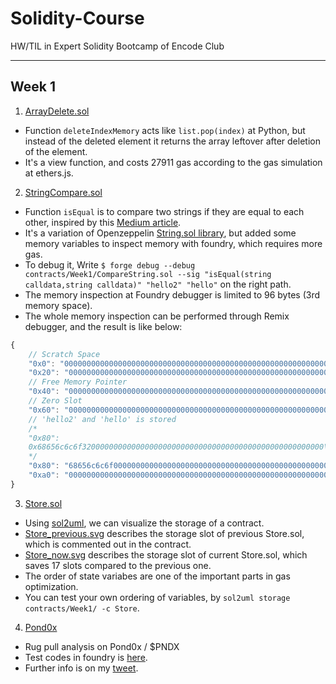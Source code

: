 # Solidity-Course
HW/TIL in Expert Solidity Bootcamp of Encode Club

---

## Week 1
1. [ArrayDelete.sol](./ArrayDelete.sol)

- Function `deleteIndexMemory` acts like `list.pop(index)` at Python, but instead of the deleted element it returns the array leftover after deletion of the element.
- It's a view function, and costs 27911 gas according to the gas simulation at ethers.js.

2. [StringCompare.sol](./CompareString.sol)

- Function `isEqual` is to compare two strings if they are equal to each other, inspired by this [Medium article](https://earlz.medium.com/the-faults-and-shortcomings-of-the-evm-bde4d09b8b6a).
- It's a variation of Openzeppelin [String.sol library](https://github.com/OpenZeppelin/openzeppelin-contracts/blob/7222a31d548695998a475c9661fa159ef45a0e88/contracts/utils/Strings.sol#L90), but added some memory variables to inspect memory with foundry, which requires more gas.
- To debug it, Write `$ forge debug --debug contracts/Week1/CompareString.sol --sig "isEqual(string calldata,string calldata)" "hello2" "hello"` on the right path.
- The memory inspection at Foundry debugger is limited to 96 bytes (3rd memory space).
- The whole memory inspection can be performed through Remix debugger, and the result is like below:
```Javascript
{
    // Scratch Space
    "0x0": "0000000000000000000000000000000000000000000000000000000000000000",
    "0x20": "0000000000000000000000000000000000000000000000000000000000000000",
    // Free Memory Pointer
    "0x40": "0000000000000000000000000000000000000000000000000000000000000080",
    // Zero Slot
    "0x60": "0000000000000000000000000000000000000000000000000000000000000000",
    // 'hello2' and 'hello' is stored
    /*
    "0x80":
    0x68656c6c6f320000000000000000000000000000000000000000000000000000\thello2??????????????????????????
    */
    "0x80": "68656c6c6f000000000000000000000000000000000000000000000000000000\thello???????????????????????????",
    "0xa0": "0000000000000000000000000000000000000000000000000000000000000000\t????????????????????????????????"
}
``` 

3. [Store.sol](./Week1/Store.sol)

- Using [sol2uml](https://github.com/naddison36/sol2uml), we can visualize the storage of a contract. 
- [Store_previous.svg](./Week1/Store_previous.svg) describes the storage slot of previous Store.sol, which is commented out in the contract.
- [Store_now.svg](./Week1/Store_now.svg) describes the storage slot of current Store.sol, which saves 17 slots compared to the previous one.
- The order of state variabes are one of the important parts in gas optimization.
- You can test your own ordering of variables, by `sol2uml storage contracts/Week1/ -c Store`.

4. [Pond0x](./Week1/Pond0x.sol)

- Rug pull analysis on Pond0x / $PNDX
- Test codes in foundry is [here](../test/foundry-test/Pond0x.t.sol).
- Further info is on my [tweet](https://twitter.com/StackDigest/status/1685264826766131202?s=20).


